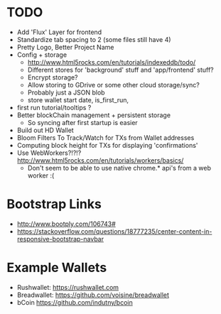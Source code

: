 # TODO
* Add 'Flux' Layer for frontend
* Standardize tab spacing to 2 (some files still have 4)
* Pretty Logo, Better Project Name
* Config + storage
  * http://www.html5rocks.com/en/tutorials/indexeddb/todo/
  * Different stores for 'background' stuff and 'app/frontend' stuff?
  * Encrypt storage?
  * Allow storing to GDrive or some other cloud storage/sync?
  * Probably just a JSON blob
  * store wallet start date, is_first_run,
* first run tutorial/tooltips ?
* Better blockChain management + persistent storage
  * So syncing after first startup is easier
* Build out HD Wallet
* Bloom Filters To Track/Watch for TXs from Wallet addresses
* Computing block height for TXs for displaying 'confirmations'
* Use WebWorkers?!?!? http://www.html5rocks.com/en/tutorials/workers/basics/
  * Don't seem to be able to use native chrome.* api's from a web worker :(



# Bootstrap Links
* http://www.bootply.com/106743#
* https://stackoverflow.com/questions/18777235/center-content-in-responsive-bootstrap-navbar

# Example Wallets
* Rushwallet: https://rushwallet.com
* Breadwallet: https://github.com/voisine/breadwallet
* bCoin https://github.com/indutny/bcoin
